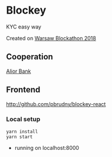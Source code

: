 # Blockey
KYC easy way

Created on [Warsaw Blockathon 2018](http://blockathon.pl/)

## Cooperation
[Alior Bank](https://www.aliorbank.pl/en) 

## Frontend
http://github.com/pbrudny/blockey-react

### Local setup
```
yarn install
yarn start
```
* running on localhost:8000
